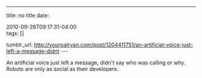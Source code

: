 ---
title: no title
date:

 2010-09-28T09:17:31-04:00  
tags:  []

tumblr_url:
http://yourpalryan.com/post/1204411751/an-artificial-voice-just-left-a-message-didnt
\-\--

An artificial voice just left a message, didn't say who was calling or
why. Robots are only as social as their developers.
